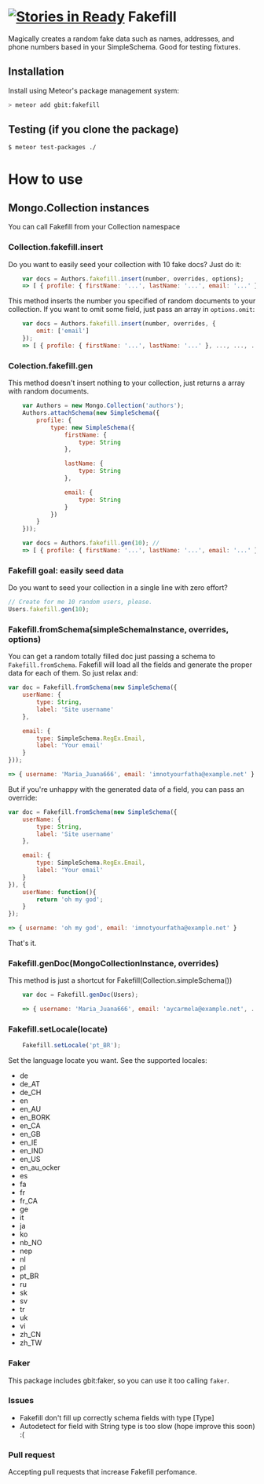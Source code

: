 [![Stories in Ready](https://badge.waffle.io/girassolbit/meteor-fakefill.png?label=ready&title=Ready)](https://waffle.io/girassolbit/meteor-fakefill)
Fakefill
========

Magically creates a random fake data such as names, addresses, and phone numbers based in your SimpleSchema. Good for testing fixtures.

## Installation

Install using Meteor's package management system:

```bash
> meteor add gbit:fakefill
```

## Testing (if you clone the package)
```sh 
$ meteor test-packages ./
```

# How to use

## Mongo.Collection instances
You can call Fakefill from your Collection namespace

### Collection.fakefill.insert
Do you want to easily seed your collection with 10 fake docs?
Just do it:
```js
	var docs = Authors.fakefill.insert(number, overrides, options);
	=> [ { profile: { firstName: '...', lastName: '...', email: '...' }, ..., ..., ... } ]
```
This method inserts the number you specified of random documents to your collection.
If you want to omit some field, just pass an array in `options.omit`:
```js
	var docs = Authors.fakefill.insert(number, overrides, {
		omit: ['email']
	});
	=> [ { profile: { firstName: '...', lastName: '...' }, ..., ..., ... } ]
```

### Colection.fakefill.gen
This method doesn't insert nothing to your collection, just returns a array with
random documents.
```js
	var Authors = new Mongo.Collection('authors');
	Authors.attachSchema(new SimpleSchema({
		profile: {
			type: new SimpleSchema({
				firstName: {
					type: String
				},

				lastName: {
					type: String
				},

				email: {
					type: String
				}
			})
		}
	}));

	var docs = Authors.fakefill.gen(10); //
	=> [ { profile: { firstName: '...', lastName: '...', email: '...' }, ..., ..., ... } ]
```

### Fakefill goal: easily seed data
Do you want to seed your collection in a single line with zero effort?
```js
// Create for me 10 random users, please.
Users.fakefill.gen(10);
```

### Fakefill.fromSchema(simpleSchemaInstance, overrides, options)
You can get a random totally filled doc just passing a schema to `Fakefill.fromSchema`.
Fakefill will load all the fields and generate the proper data for each of them.
So just relax and: 
```js
var doc = Fakefill.fromSchema(new SimpleSchema({
	userName: {
		type: String,
		label: 'Site username'
	},

	email: {
		type: SimpleSchema.RegEx.Email,
		label: 'Your email'
	}
}));

=> { username: 'Maria_Juana666', email: 'imnotyourfatha@example.net' }
```
But if you're unhappy with the generated data of a field, you can pass an override:
```js
var doc = Fakefill.fromSchema(new SimpleSchema({
	userName: {
		type: String,
		label: 'Site username'
	},

	email: {
		type: SimpleSchema.RegEx.Email,
		label: 'Your email'
	}
}), {
	userName: function(){
		return 'oh my god';
	}
});

=> { username: 'oh my god', email: 'imnotyourfatha@example.net' }
```
That's it.

### Fakefill.genDoc(MongoCollectionInstance, overrides)
This method is just a shortcut for Fakefill(Collection.simpleSchema()) 
```js
	var doc = Fakefill.genDoc(Users);

	=> { username: 'Maria_Juana666', email: 'aycarmela@example.net', ... }
```		

### Fakefill.setLocale(locate)
```js
	Fakefill.setLocale('pt_BR');
```

Set the language locate you want. See the supported locales:

 * de
 * de_AT
 * de_CH
 * en
 * en_AU
 * en_BORK
 * en_CA
 * en_GB
 * en_IE
 * en_IND
 * en_US
 * en_au_ocker
 * es
 * fa
 * fr
 * fr_CA
 * ge
 * it
 * ja
 * ko
 * nb_NO
 * nep
 * nl
 * pl
 * pt_BR
 * ru
 * sk
 * sv
 * tr
 * uk
 * vi
 * zh_CN
 * zh_TW


### Faker
This package includes gbit:faker, so you can use it too calling `faker`.

### Issues
- Fakefill don't fill up correctly schema fields with type [Type]
- Autodetect for field with String type is too slow (hope improve this soon) :(

### Pull request
Accepting pull requests that increase Fakefill perfomance.